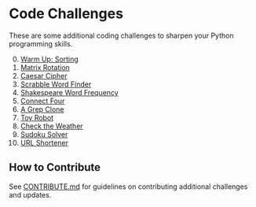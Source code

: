 # Code Challenges

These are some additional coding challenges to sharpen your Python programming skills.

0. [Warm Up: Sorting](00-sorting/README.md)
0. [Matrix Rotation](01-matrix-rotate/README.md)
0. [Caesar Cipher](02-caesar-cipher/README.md)
0. [Scrabble Word Finder](03-scrabble-words/README.md)
0. [Shakespeare Word Frequency](04-shakespeare-frequency/README.md)
0. [Connect Four](05-connect-four/README.md)
0. [A Grep Clone](06-pygrep/README.md)
0. [Toy Robot](07-toy-robot/README.md)
0. [Check the Weather](08-weather-check/README.md)
0. [Sudoku Solver](09-sudoku/README.md)
0. [URL Shortener](10-url-shortener/README.md)


## How to Contribute

See [CONTRIBUTE.md][contribute_howto] for guidelines on contributing additional challenges and updates.


[contribute_howto]:CONTRIBUTE.md
